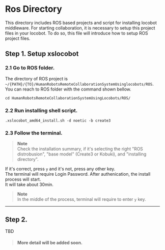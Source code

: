 # Ros Directory
This directory includes ROS based projects and script for installing locobot middleware. For starting collaboration, it is necessary to setup this project files in your locobot. To do so, this file will introduce how to setup ROS project files. 
## Step 1. Setup xslocobot
### 2.1 Go to ROS folder.  
The directory of ROS project is `~/{PATH}/{TO}/HumanRobotsRemoteCollaborationSystemUsinglocobots/ROS`.  
You can reach to ROS folder with the command shown bellow.
```
cd HumanRobotsRemoteCollaborationSystemUsingLocobots/ROS/
```

### 2.2 Run installing shell script.  

```
.xslocobot_amd64_install.sh -d noetic -b create3
```
### 2.3 Follow the terminal.  
>**Note**  
Check the installation summary, if it's selecting the right "ROS distrobusion", "base model" (Create3 or Kobuki), and "installing directory".  

If it's correct, press `y` and it's not, press any other key.  
The terminal will require Login Password. After authenication, the install process will start.  
It will take about 30min. 
>**Note**  
In the middle of the process, terminal will require to enter `y` key. 

---
## Step 2. 
TBD
>**<h4>More detail will be added soon.**
